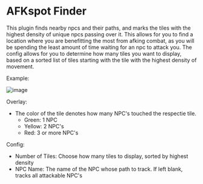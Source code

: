 # AFKspot Finder

This plugin finds nearby npcs and their paths, and marks the tiles with the highest density of unique npcs passing over it. This allows for you to find a location where you are benefitting the most from afking combat, as you will be spending the least amount of time waiting for an npc to attack you. The config allows for you to determine how many tiles you want to display, based on a sorted list of tiles starting with the tile with the highest density of movement.

Example:

![image](https://user-images.githubusercontent.com/56201891/234792548-dfa8ac43-aa6f-470f-a506-47474c6d3b1a.png)


Overlay:
- The color of the tile denotes how many NPC's touched the respectie tile.
  - Green: 1 NPC
  - Yellow: 2 NPC's
  - Red: 3 or more NPC's

Config:
- Number of Tiles: Choose how many tiles to display, sorted by highest density
- NPC Name: The name of the NPC whose path to track.  If left blank, tracks all attackable NPC's
